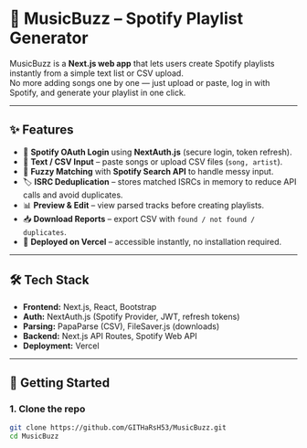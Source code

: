 # 🎵 MusicBuzz – Spotify Playlist Generator  

MusicBuzz is a **Next.js web app** that lets users create Spotify playlists instantly from a simple text list or CSV upload.  
No more adding songs one by one — just upload or paste, log in with Spotify, and generate your playlist in one click.  

---

## ✨ Features  
- 🔑 **Spotify OAuth Login** using **NextAuth.js** (secure login, token refresh).  
- 📄 **Text / CSV Input** – paste songs or upload CSV files (`song, artist`).  
- 🧠 **Fuzzy Matching** with **Spotify Search API** to handle messy input.  
- 🏷️ **ISRC Deduplication** – stores matched ISRCs in memory to reduce API calls and avoid duplicates.  
- 📊 **Preview & Edit** – view parsed tracks before creating playlists.  
- 📥 **Download Reports** – export CSV with `found / not found / duplicates`.  
- 🚀 **Deployed on Vercel** – accessible instantly, no installation required.  

---

## 🛠️ Tech Stack  
- **Frontend:** Next.js, React, Bootstrap 
- **Auth:** NextAuth.js (Spotify Provider, JWT, refresh tokens)  
- **Parsing:** PapaParse (CSV), FileSaver.js (downloads)  
- **Backend:** Next.js API Routes, Spotify Web API  
- **Deployment:** Vercel  

---

## 🚀 Getting Started  

### 1. Clone the repo  
```bash
git clone https://github.com/GITHaRsH53/MusicBuzz.git
cd MusicBuzz
